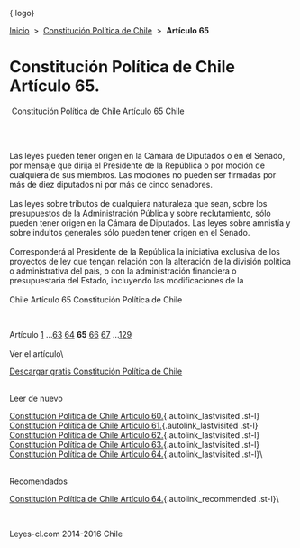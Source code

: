 <div class="wrapper">

[](/index.htm){.logo}
<div class="breadcrumbs">

[Inicio](/index.htm)  &gt;  [Constitución Política de
Chile](/constitucion_politica_de_chile.htm "Constitución Política de Chile")
 &gt;  **Artículo 65**

</div>

<div class="middle">

<div class="container">

Constitución Política de Chile\
Artículo 65.
===============================

<div id="goser">

</div>

﻿
Constitución Política de Chile Artículo 65 Chile

\
﻿
<div id="squareAds">

</div>

<div id="statya">

Las leyes pueden tener origen en la Cámara de Diputados o en el Senado,
por mensaje que dirija el Presidente de la República o por moción de
cualquiera de sus miembros. Las mociones no pueden ser firmadas por más
de diez diputados ni por más de cinco senadores.\
\
Las leyes sobre tributos de cualquiera naturaleza que sean, sobre los
presupuestos de la Administración Pública y sobre reclutamiento, sólo
pueden tener origen en la Cámara de Diputados. Las leyes sobre amnistía
y sobre indultos generales sólo pueden tener origen en el Senado.\
\
Corresponderá al Presidente de la República la iniciativa exclusiva de
los proyectos de ley que tengan relación con la alteración de la
división política o administrativa del país, o con la administración
financiera o presupuestaria del Estado, incluyendo las modificaciones de
la\
\
Chile Artículo 65 Constitución Política de Chile

</div>

﻿
<div id="ads1">

</div>

<div class="breadstat">

Artículo
[1](/constitucion_politica_de_chile/1.htm) ...[63](/constitucion_politica_de_chile/63.htm) [64](/constitucion_politica_de_chile/64.htm) **65** [66](/constitucion_politica_de_chile/66.htm) [67](/constitucion_politica_de_chile/67.htm) ...[129](/constitucion_politica_de_chile/129.htm) \
\
Ver el artículo\

</div>

[Descargar gratis Constitución Política de
Chile](/constitucion_politica_de_chile/download.htm "Descargar gratis Constitución Política de Chile")
﻿
<div style="clear: left">

</div>

\
Leer de nuevo

[Constitución Política de Chile Artículo
60.](/constitucion_politica_de_chile/60.htm){.autolink_lastvisited
.st-l} [Constitución Política de Chile Artículo
61.](/constitucion_politica_de_chile/61.htm){.autolink_lastvisited
.st-l} [Constitución Política de Chile Artículo
62.](/constitucion_politica_de_chile/62.htm){.autolink_lastvisited
.st-l} [Constitución Política de Chile Artículo
63.](/constitucion_politica_de_chile/63.htm){.autolink_lastvisited
.st-l} [Constitución Política de Chile Artículo
64.](/constitucion_politica_de_chile/64.htm){.autolink_lastvisited
.st-l}\
<div style="clear: left">

</div>

\
Recomendados

[Constitución Política de Chile Artículo
64.](/constitucion_politica_de_chile/64.htm?utm_source=this&utm_medium=refs&utm_campaign=recommended){.autolink_recommended
.st-l}\

</div>

﻿
<div id="LeftAds">

</div>

</div>

Leyes-cl.com 2014-2016 Chile

</div>

